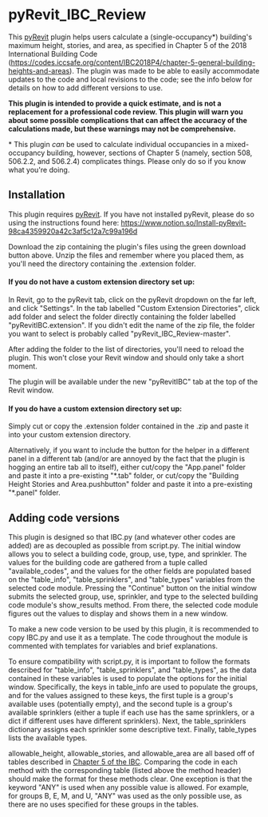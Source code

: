 # pyRevit_IBC_Review
This [pyRevit](https://github.com/eirannejad/pyRevit) plugin helps users calculate a (single-occupancy*) building's
maximum height, stories, and area, as specified in Chapter 5 of the 2018 International Building Code
(https://codes.iccsafe.org/content/IBC2018P4/chapter-5-general-building-heights-and-areas).
The plugin was made to be able to easily accommodate updates to the code and local revisions to the code;
see the info below for details on how to add different versions to use.

**This plugin is intended to provide a quick estimate, and is not a replacement for a professional code review. 
This plugin will warn you about some possible complications that can affect the accuracy of the calculations made,
but these warnings may not be comprehensive.**

\* This plugin *can* be used to calculate individual occupancies in a mixed-occupancy building, however,
sections of Chapter 5 (namely, section 508, 506.2.2, and 506.2.4) complicates things. Please only do so
if you know what you're doing.

## Installation

This plugin requires [pyRevit](https://github.com/eirannejad/pyRevit). 
If you have not installed pyRevit, please do so using the
instructions found here: https://www.notion.so/Install-pyRevit-98ca4359920a42c3af5c12a7c99a196d

Download the zip containing the plugin's files using the green download button above.
Unzip the files and remember where you placed them, as you'll need the directory containing the
.extension folder.

#### If you do not have a custom extension directory set up:

In Revit, go to the pyRevit tab, click on the pyRevit dropdown on the far left, and
click "Settings". In the tab labelled "Custom Extension Directories", click add folder and
select the folder directly containing the folder labelled "pyRevitIBC.extension". If you
didn't edit the name of the zip file, the folder you want to select is probably called
"pyRevit_IBC_Review-master".

After adding the folder to the list of directories, you'll need to reload the plugin.
This won't close your Revit window and should only take a short moment.

The plugin will be available under the new "pyRevitIBC" tab at the top of the Revit window.

#### If you do have a custom extension directory set up:

Simply cut or copy the .extension folder contained in the .zip and paste it into
your custom extension directory. 

Alternatively, if you want to include the button for the helper in a different panel in a different tab 
(and/or are annoyed by the fact that the plugin is hogging an entire tab all to itself), 
either cut/copy the "App.panel" folder and paste it into a pre-existing "\*.tab" folder, or
cut/copy the "Building Height Stories and Area.pushbutton" folder and paste it into a pre-existing "\*.panel" folder.

## Adding code versions

This plugin is designed so that IBC.py (and whatever other codes are added) are as decoupled as possible from script.py.
The initial window allows you to select a building code, group, use, type, and sprinkler. The values for the
building code are gathered from a tuple called "available_codes", and the values for the other fields are populated
based on the "table_info", "table_sprinklers", and "table_types" variables from the selected code module.
Pressing the "Continue" button on the initial window submits the selected group, use, sprinkler, and type to
the selected building code module's show_results method. From there, the selected code module figures out the values
to display and shows them in a new window.

To make a new code version to be used by this plugin, it is recommended to copy IBC.py and use it as a template. The
code throughout the module is commented with templates for variables and brief explanations.

To ensure compatibility with script.py, it is important to follow the formats described for "table_info",
"table_sprinklers", and "table_types", as the data contained in these variables is used to populate the options for
the initial window. Specifically, the keys in table_info are used to populate the groups, and for the values assigned
to these keys, the first tuple is a group's available uses (potentially empty), and the second tuple is a group's
available sprinklers (either a tuple if each use has the same sprinklers, or a dict if different uses have different
sprinklers). Next, the table_sprinklers dictionary assigns each sprinkler some descriptive text. Finally,
table_types lists the available types.

allowable_height, allowable_stories, and allowable_area are all based off of tables described in 
[Chapter 5 of the IBC](https://codes.iccsafe.org/content/IBC2018P4/chapter-5-general-building-heights-and-areas). 
Comparing the code in each
method with the corresponding table (listed above the method header) should make the format for these methods clear.
One exception is that the keyword "ANY" is used when any possible value is allowed. For example, for groups B, E, M,
and U, "ANY" was used as the only possible use, as there are no uses specified for these groups in the tables. 
